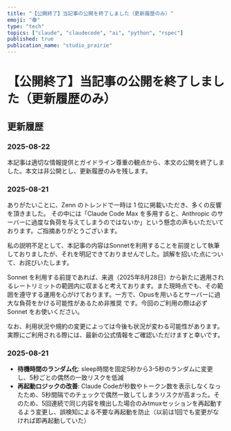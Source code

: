 ```yaml
---
title: "【公開終了】当記事の公開を終了しました（更新履歴のみ）"
emoji: "🟢"
type: "tech"
topics: ["claude", "claudecode", "ai", "python", "rspec"]
published: true
publication_name: "studio_prairie"
---
```


# 【公開終了】当記事の公開を終了しました（更新履歴のみ）

## 更新履歴

### 2025-08-22

本記事は適切な情報提供とガイドライン尊重の観点から、本文の公開を終了しました。本文は非公開とし、更新履歴のみを残します。

### 2025-08-21

ありがたいことに、Zenn のトレンドで一時は 1 位に掲載いただき、多くの反響を頂きました。
その中には「Claude Code Max を多用すると、Anthropic のサーバーに過度な負荷を与えてしまうのではないか」という懸念の声もいただいております。ご指摘ありがとうございます。

私の説明不足として、本記事の内容はSonnetを利用することを前提として執筆しておりましたが、それを明記できておりませんでした。誤解を招いた点について、お詫びいたします。

Sonnet を利用する前提であれば、来週（2025年8月28日）から新たに適用されるレートリミットの範囲内に収まると考えております。また現時点でも、その範囲を遵守する運用を心がけております。一方で、Opusを用いるとサーバーに過大な負荷をかける可能性があるため非推奨 です。今回のご利用の際は必ず Sonnet をお使いください。

なお、利用状況や規約の変更によっては今後も状況が変わる可能性があります。実際にご利用される際には、最新の公式情報をご確認いただけますと幸いです。

### 2025-08-21

- **待機時間のランダム化**: sleep時間を固定5秒から3-5秒のランダムに変更し、5秒ごとの偶然の一致リスクを低減
- **再起動ロジックの改善**: Claude Codeが秒数やトークン数を表示しなくなったため、5秒間隔でのチェックで偶然一致してしまうリスクが高まった。そのため、5回連続で同じ内容を検出した場合のみtmuxセッションを再起動するよう変更し、誤検知による不要な再起動を防止（以前は1回でも変更がなければ即再起動していた）
